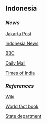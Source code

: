 ## Indonesia ##

### _News_ ###

[Jakarta Post](https://www.thejakartapost.com/)

[Indonesia News](https://www.indonesianews.net/)

[BBC](https://www.bbc.com/news/topics/cmj34zmw7vmt/indonesia)

[Daily Mail](https://www.dailymail.co.uk/news/indonesia/index.html)

[Times of India](https://timesofindia.indiatimes.com/topic/Indonesia)

[]()

[]()

[]()

### _References_ ###
[Wiki](https://en.wikipedia.org/wiki/Indonesia)

[World fact book](https://www.cia.gov/library/publications/the-world-factbook/geos/id.html)

[State department](https://www.state.gov/countries-areas/indonesia/)
